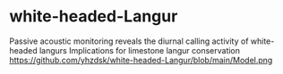 # white-headed-Langur
Passive acoustic monitoring reveals the diurnal calling activity of white-headed langurs Implications for limestone langur conservation
https://github.com/yhzdsk/white-headed-Langur/blob/main/Model.png
